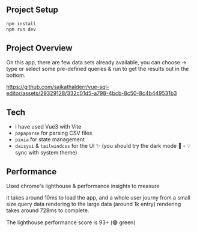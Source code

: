 ## Project Setup

```sh
npm install
npm run dev
```


## Project Overview
On this app, there are few data sets already available, you can choose -> type or select some pre-defined queries & run to get the results out in the bottom.

https://github.com/saikathalderr/vue-sql-editor/assets/29329128/332c01d5-a798-4bcb-8c50-8c4b449531b3

## Tech

- I have used Vue3 with Vite
- `papaparse` for parsing CSV files
- `pinia` for state management
- `daisyui` & `tailwindcss` for the UI ✨ (you should try the dark mode 🌚 - 💡 sync with system theme)

## Performance
Used chrome's lighthouse & performance insights to measure

it takes around 10ms to load the app, and a whole user journy from a small size query data rendering to the large data (around 1k entry) rendering takes around 728ms to complete.

The lighthouse performance score is 93+ (🟢 green)
